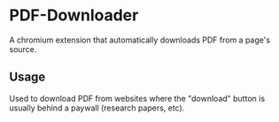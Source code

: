 # PDF-Downloader
A chromium extension that automatically downloads PDF from a page's source.

## Usage
Used to download PDF from websites where the "download" button is usually behind a paywall (research papers, etc).
